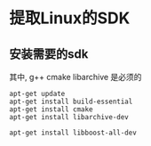 # 提取Linux的SDK

## 安装需要的sdk

其中, g++ cmake libarchive 是必须的
```shell
apt-get update
apt-get install build-essential
apt-get install cmake
apt-get install libarchive-dev
```

```shell
apt-get install libboost-all-dev
```
